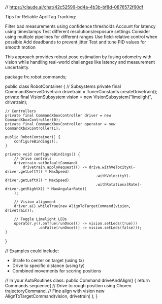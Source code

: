 // https://claude.ai/chat/42c52596-bd4a-4b3b-bf8d-0876572f60df

Tips for Reliable AprilTag Tracking:


Filter bad measurements using confidence thresholds
Account for latency using timestamps
Test different resolutions/exposure settings
Consider using multiple pipelines for different ranges
Use field-relative control when possible
Add deadbands to prevent jitter
Test and tune PID values for smooth motion

This approach provides robust pose estimation by fusing odometry with vision while handling real-world challenges like latency and measurement uncertainty.



package frc.robot.commands;



public class RobotContainer {
    // Subsystems
    private final CommandSwerveDrivetrain drivetrain = TunerConstants.createDrivetrain();
    private final VisionSubsystem vision = new VisionSubsystem("limelight", drivetrain);

    // Controllers
    private final CommandXboxController driver = new CommandXboxController(0);
    private final CommandXboxController operator = new CommandXboxController(1);

    public RobotContainer() {
        configureBindings();
    }

    private void configureBindings() {
        // Drive controls
        drivetrain.setDefaultCommand(
            drivetrain.applyRequest(() -> drive.withVelocityX(-driver.getLeftY() * MaxSpeed)
                                             .withVelocityY(-driver.getLeftX() * MaxSpeed)
                                             .withRotationalRate(-driver.getRightX() * MaxAngularRate))
        );

        // Vision alignment
        driver.a().whileTrue(new AlignToTargetCommand(vision, drivetrain));
        
        // Toggle Limelight LEDs
        operator.y().onTrue(runOnce(() -> vision.setLeds(true)))
                   .onFalse(runOnce(() -> vision.setLeds(false)));
    }
}


// Examples could include:
- Strafe to center on target (using tx)
- Drive to specific distance (using ty)
- Combined movements for scoring positions

// In your AutoRoutines class:
public Command driveAndAlign() {
    return Commands.sequence(
        // Drive to rough position using Choreo
        trajectoryCommand,
        // Fine align with vision
        new AlignToTargetCommand(vision, drivetrain)
    );
}